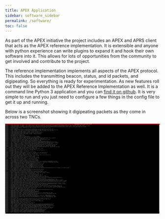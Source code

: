 ```yaml
---
title: APEX Application
sidebar: software_sidebar
permalink: /software/
toc: false
---
```


As part of the APEX initiative the project includes an APEX and APRS client that
acts as the APEX reference implementation. It is extensible and anyone with
python experience can write plugins to expand it and hook their own software
into it. This allows for lots of opportunities from the community to get
involved and contribute to the project.

The reference implementation implements all aspects of the APEX protocol. This
includes the transmitting beacon, status, and id packets, and digipeating. So
everything is ready for experimentation. As new features roll out they will be
added to the APEX Reference Implementation as well. It is a command line
Python 3 application and you can [find it on github](https://github.com/Syncleus/apex).
It is very simple to run and you just need to configure a few things in the config file
to get it up and running.

Below is a screenshot showing it digipeating packets as they come in across two
TNCs. 

[![Screen shot of APEX application.](/images/screenshot1.png)](/images/screenshot1.png)
